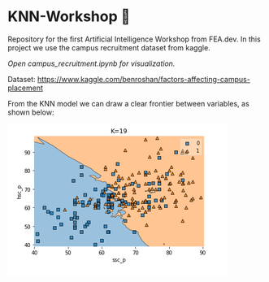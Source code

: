 # KNN-Workshop :robot:
Repository for the first Artificial Intelligence Workshop from FEA.dev. In this project we use the campus recruitment dataset from kaggle.

*Open campus_recruitment.ipynb for visualization.*

Dataset: https://www.kaggle.com/benroshan/factors-affecting-campus-placement

From the KNN model we can draw a clear frontier between variables, as shown below:

![Alt text](/img/knnFrontier.PNG?raw=true "KNN Frontier with K = 19")
